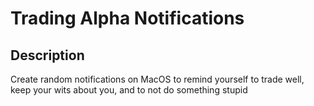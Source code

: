# Trading Alpha Notifications

## Description

Create random notifications on MacOS to remind yourself to trade well, 
keep your wits about you, and to not do something stupid